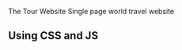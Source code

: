 The Tour Website
Single page world travel website

Using CSS and JS
--------------------------------------------------------------------------------------------------------------------------------------------------------------------------
